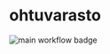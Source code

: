 # ohtuvarasto

![main workflow badge](https://github.com/asnabryg/ohtuvarasto/actions/workflows/main.yml/badge.svg)
